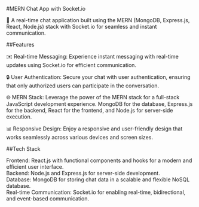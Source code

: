 #MERN Chat App with Socket.io  

🚀 A real-time chat application built using the MERN (MongoDB, Express.js, React, Node.js) stack with Socket.io for seamless and instant communication.
                
##Features  

✉️ Real-time Messaging: Experience instant messaging with real-time updates using Socket.io for efficient communication.
        
🔒 User Authentication: Secure your chat with user authentication, ensuring that only authorized users can participate in the conversation.
        
🌐 MERN Stack: Leverage the power of the MERN stack for a full-stack JavaScript development experience. MongoDB for the database, Express.js for the backend, React for the frontend, and Node.js for server-side execution.
        
📊 Responsive Design: Enjoy a responsive and user-friendly design that works seamlessly across various devices and screen sizes.

##Tech Stack         

Frontend: React.js with functional components and hooks for a modern and efficient user interface.  
Backend: Node.js and Express.js for server-side development.  
Database: MongoDB for storing chat data in a scalable and flexible NoSQL database.  
Real-time Communication: Socket.io for enabling real-time, bidirectional, and event-based communication.      
